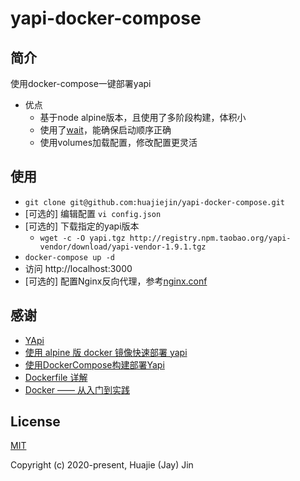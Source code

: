 # yapi-docker-compose

## 简介

使用docker-compose一键部署yapi

- 优点
  - 基于node alpine版本，且使用了多阶段构建，体积小
  - 使用了[wait](https://github.com/ufoscout/docker-compose-wait)，能确保启动顺序正确
  - 使用volumes加载配置，修改配置更灵活

## 使用

- `git clone git@github.com:huajiejin/yapi-docker-compose.git`
- [可选的] 编辑配置 `vi config.json`
- [可选的] 下载指定的yapi版本
  - `wget -c -O yapi.tgz http://registry.npm.taobao.org/yapi-vendor/download/yapi-vendor-1.9.1.tgz`
- `docker-compose up -d`
- 访问 http://localhost:3000
- [可选的] 配置Nginx反向代理，参考[nginx.conf](./nginx.conf)

## 感谢

- [YApi](https://github.com/YMFE/yapi)
- [使用 alpine 版 docker 镜像快速部署 yapi](https://www.jianshu.com/p/a97d2efb23c5)
- [使用DockerCompose构建部署Yapi](https://github.com/MyHerux/daily-code/blob/master/Program/%E5%B7%A5%E5%85%B7%E7%AF%87/Yapi/%E4%BD%BF%E7%94%A8DockerCompose%E6%9E%84%E5%BB%BA%E9%83%A8%E7%BD%B2Yapi.md)
- [Dockerfile 详解](https://zhuanlan.zhihu.com/p/79142391)
- [Docker —— 从入门到实践](https://yeasy.gitbook.io/docker_practice/)

## License

[MIT](http://opensource.org/licenses/MIT)

Copyright (c) 2020-present, Huajie (Jay) Jin

